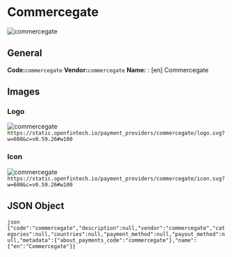 # Commercegate 
![commercegate](https://static.openfintech.io/payment_providers/commercegate/logo.svg?w=600&c=v0.59.26#w100) 
## General 
**Code:**`commercegate` 
**Vendor:**`commercegate` 
**Name:** 
:	[en] Commercegate 
## Images 
### Logo 
![commercegate](https://static.openfintech.io/payment_providers/commercegate/logo.svg?w=600&c=v0.59.26#w100) 
``` https://static.openfintech.io/payment_providers/commercegate/logo.svg?w=600&c=v0.59.26#w100 ``` 
### Icon 
![commercegate](https://static.openfintech.io/payment_providers/commercegate/icon.svg?w=600&c=v0.59.26#w100) 
``` https://static.openfintech.io/payment_providers/commercegate/icon.svg?w=600&c=v0.59.26#w100 ``` 
## JSON Object 
```json {"code":"commercegate","description":null,"vendor":"commercegate","categories":null,"countries":null,"payment_method":null,"payout_method":null,"metadata":{"about_payments_code":"commercegate"},"name":{"en":"Commercegate"}} ``` 
